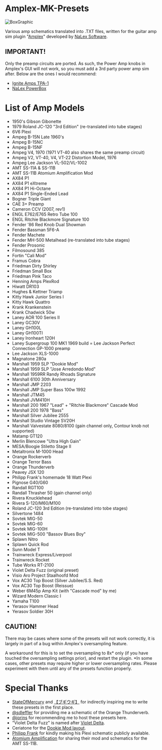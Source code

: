 # Amplex-MK-Presets
![BoxGraphic](https://user-images.githubusercontent.com/14950643/184476179-c898eccb-d922-41bf-8894-fc49fe7a0af7.png)

Various amp schematics translated into .TXT files, written for the guitar amp sim plugin "[Amplex]( https://nalexsoft.blogspot.com/2021/11/amplex-multiamp.html )" developed by [NaLex Software]( https://nalexsoft.blogspot.com ).

## IMPORTANT!
Only the preamp circuits are ported. As such, the Power Amp knobs in Amplex's GUI will not work, so you must add a 3rd party power amp sim after. Below are the ones I would recommend:
- [Ignite Amps TPA-1]( https://www.igniteamps.com/#tpa-1 )
- [NaLex PowerBox]( https://nalexsoft.blogspot.com/2020/05/powerbox-poweramp.html )

# List of Amp Models
- 1950's Gibson Gibonette
- 1979 Roland JC-120 "3rd Edition" (re-translated into tube stages)
- 6V6 Plexi
- Ampeg B-15N Late 1960's
- Ampeg B-15NC
- Ampeg B-15NF
- Ampeg V4, 1970 (1971 VT-40 also shares the same preamp circuit)
- Ampeg V2, VT-40, V4, VT-22 Distortion Model, 1976
- Ampeg Lee Jackson VL-502/VL-1002
- AMT SS-11A & SS-11B
- AMT SS-11B Atomium Amplification Mod
- AX84 P1
- AX84 P1 eXtreme
- AX84 P1 Hi-Octane
- AX84 P1 Single-Ended Lead
- Bogner Triple Giant
- CAE 3+ Preamp
- Cameron CCV (2007, rev1)
- ENGL E762/E765 Retro Tube 100
- ENGL Ritchie Blackmore Signature 100
- Fender '86 Red Knob Dual Showman
- Fender Bassman 5F6-A
- Fender Machete
- Fender MH-500 Metalhead (re-translated into tube stages)
- Fender Prosonic
- Filmosound 385
- Fortin "Cali Mod"
- Framus Cobra
- Friedman Dirty Shirley
- Friedman Small Box
- Friedman Pink Taco
- Henning Amps PlexRod
- Hiwatt DR103
- Hughes & Kettner Triamp
- Kitty Hawk Junior Series I
- Kitty Hawk Quattro
- Krank Krankenstein
- Krank Chadwick 50w
- Laney AOR 100 Series II
- Laney GC30V
- Laney GH100L
- Laney GH100TI
- Laney Ironheart 120H
- Laney Supergroup 100 MK1 1969 build
= Lee Jackson Perfect Connection GP-1000 preamp
- Lee Jackson XLS-1000
- Magnatone 280a
- Marshall 1959 SLP "Dookie Mod"
- Marshall 1959 SLP "Jose Arredondo Mod"
- Marshall 1959RR Randy Rhoads Signature
- Marshall 6100 30th Anniversary
- Marshall JMP 2203
- Marshall JMP Super Bass 100w 1992
- Marshall JTM45
- Marshall JVM410H
- Marshall 200 1967 "Lead" + "Ritchie Blackmore" Cascade Mod
- Marshall 200 1978 "Bass"
- Marshall Silver Jubilee 2555
- Marshall Studio Vintage SV20H
- Marshall Valvestate 8080/8100 (gain channel only, Contour knob not supported)
- Matamp GT120
- Merlin Blencowe "Ultra High Gain"
- MESA/Boogie Stiletto Stage II
- Metaltronix M-1000 Head
- Orange Rockerverb
- Orange Terror Bass
- Orange Thunderverb
- Peavey JSX 120
- Philipp Frank's homemade 18 Watt Plexi
- Pignose G40/G60
- Randall RGT100
- Randall Thrasher 50 (gain channel only)
- Rivera Knucklehead
- Rivera S-120/M60/M100
- Roland JC-120 3rd Edition (re-translated into tobe stages)
- Silvertone 1484
- Sovtek MIG-50
- Sovtek MIG-60
- Sovtek MIG-100H
- Sovtek MIG-500 "Bassov Blues Boy"
- Splawn Nitro
- Splawn Quick Rod
- Sunn Model T
- Trainwreck Express/Liverpool
- Trainwreck Rocket
- Tube Works RT-2100
- Violet Delta Fuzz (original preset)
- Visio Aro Project Staalhoofd Mod
- Vox AC30 Top Boost (Silver Jubilee/S.S. Red)
- Vox AC30 Top Boost (Reissue)
- Weber 6M45p Amp Kit (with "Cascade mod" by me)
- Wizard Modern Classic I
- Yamaha T100
- Yerasov Hammer Head
- Yerasov Soldier 30H

## CAUTION!
There may be cases where some of the presets will not work correctly, it is largely in part of a bug within Amplex's oversampling feature.

A workaround for this is to set the oversampling to 8x* only (if you have touched the oversampling settings prior), and restart the plugin.
*In some cases, other presets may require higher or lower oversampling rates. Please experiment with them until any of the presets function properly.

# Special Thanks
- [StateOfMercury]( https://www.youtube.com/c/StateOfMercury ) and [【ブギウギ】]( https://soundcloud.com/funnyfaceman ) for indirectly inspiring me to write these presets in the first place.
- [@sdleffler]( https://github.com/sdleffler ) for providing me a schematic of the Orange Thunderverb.
- [@jorins]( https://github.com/jorins ) for recommending me to host these presets here.
- "Violet Delta Fuzz" is named after [Violet Delta]( https://www.youtube.com/c/VioletDelta2 ).
- Ceriatone for the [Dookie Mod layout]( http://www.ceriatone.com/british-style-plexi100-super-lead/#doc ).
- [Philipp Frank]( https://www.youtube.com/watch?v=eGBc4lC8zaY ) for kindly making his Plexi schematic publicly available.
- [Atomium Amplification]( https://atomiumamps.tumblr.com/post/116256981951/amt-ss-11b-mods-above-is-my-new-fly-in-show-setup ) for sharing their mod and schematics for the AMT SS-11B.
